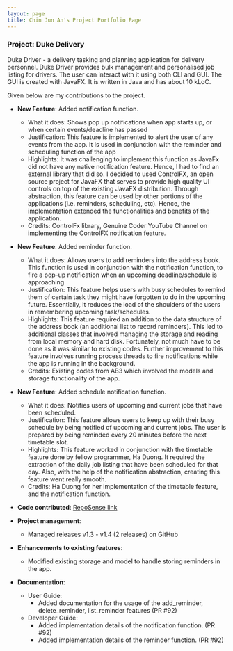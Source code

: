 ```yaml
---
layout: page
title: Chin Jun An's Project Portfolio Page
---
```


### Project: Duke Delivery

Duke Driver - a delivery tasking and planning application for delivery personnel. Duke Driver provides bulk management and personalised job listing for drivers. The user can interact with it using both CLI and GUI. The GUI is created with JavaFX. It is written in Java and has about 10 kLoC.

Given below are my contributions to the project.

* **New Feature**: Added notification function.
    * What it does: Shows pop up notifications when app starts up, or when certain events/deadline has passed
    * Justification: This feature is implemented to alert the user of any events from the app. It is used in conjunction with the reminder and scheduling function of the app
    * Highlights: It was challenging to implement this function as JavaFx did not have any native notification feature. Hence, I had to find an external library that did so. I decided to used ControlFX, an open source project for JavaFX that serves to provide high quality UI controls on top of the existing JavaFX distribution. Through abstraction, this feature can be used by other portions of the applications (i.e. reminders, scheduling, etc). Hence, the implementation extended the functionalities and benefits of the application.
    * Credits: ControlFx library, Genuine Coder YouTube Channel on implementing the ControlFX notification feature.

* **New Feature**: Added reminder function.
    * What it does: Allows users to add reminders into the address book. This function is used in conjunction with the notification function, to fire a pop-up notification when an upcoming deadline/schedule is approaching
    * Justification: This feature helps users with busy schedules to remind them of certain task they might have forgotten to do in the upcoming future. Essentially, it reduces the load of the shoulders of the users in remembering upcoming task/schedules.
    * Highlights: This feature required an addition to the data structure of the address book (an additional list to record reminders). This led to additional classes that involved managing the storage and reading from local memory and hard disk. Fortunately, not much have to be done as it was similar to existing codes. Further improvement to this feature involves running process threads to fire notifications while the app is running in the background.
    * Credits: Existing codes from AB3 which involved the models and storage functionality of the app.

* **New Feature**: Added schedule notification function.
    * What it does: Notifies users of upcoming and current jobs that have been scheduled.
    * Justification: This feature allows users to keep up with their busy schedule by being notified of upcoming and current jobs. The user is prepared by being reminded every 20 minutes before the next timetable slot.
    * Highlights: This feature worked in conjunction with the timetable feature done by fellow programmer, Ha Duong. It required the extraction of the daily job listing that have been scheduled for that day. Also, with the help of the notification abstraction, creating this feature went really smooth.
    * Credits: Ha Duong for her implementation of the timetable feature, and the notification function.

* **Code contributed**: [RepoSense link]()

* **Project management**:
  * Managed releases v1.3 - v1.4 (2 releases) on GitHub

* **Enhancements to existing features**:
  * Modified existing storage and model to handle storing reminders in the app.

* **Documentation**:
  * User Guide:
    * Added documentation for the usage of the add_reminder, delete_reminder, list_reminder features (PR #92)
  * Developer Guide:
    * Added implementation details of the notification function. (PR #92)
    * Added implementation details of the reminder function. (PR #92)

